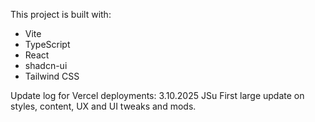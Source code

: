 

This project is built with:

- Vite
- TypeScript
- React
- shadcn-ui
- Tailwind CSS


Update log for Vercel deployments:
3.10.2025 JSu
First large update on styles, content, UX and UI tweaks and mods.
